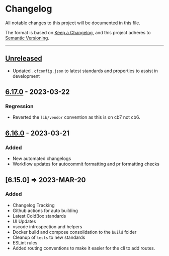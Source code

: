 # Changelog

All notable changes to this project will be documented in this file.

The format is based on [Keep a Changelog](https://keepachangelog.com/en/1.0.0/),
and this project adheres to [Semantic Versioning](https://semver.org/spec/v2.0.0.html).

* * *

## [Unreleased]

- Updated `.cfconfig.json` to latest standards and properties to assist in development

## [6.17.0] - 2023-03-22

### Regression

- Reverted the `lib/vendor` convention as this is on cb7 not cb6.

## [6.16.0] - 2023-03-21

### Added

- New automated changelogs
- Workflow updates for autocommit formatting and pr formatting checks

## [6.15.0] => 2023-MAR-20

### Added

- Changelog Tracking
- Github actions for auto building
- Latest ColdBox standards
- UI Updates
- vscode introspection and helpers
- Docker build and compose consolidation to the `build` folder
- Cleanup of `tests` to new standards
- ESLint rules
- Added routing conventions to make it easier for the cli to add routes.

[Unreleased]: https://github.com/coldbox-templates/elixir/compare/v6.17.0...HEAD

[6.17.0]: https://github.com/coldbox-templates/elixir/compare/v6.16.0...v6.17.0

[6.16.0]: https://github.com/coldbox-templates/elixir/compare/32ea6bce9dae075a528236f7be9f13c7068e60fa...v6.16.0
